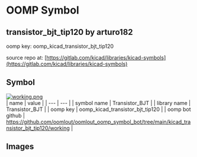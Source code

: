 # OOMP Symbol  
## transistor_bjt_tip120  by arturo182  
  
oomp key: oomp_kicad_transistor_bjt_tip120  
  
source repo at: [https://gitlab.com/kicad/libraries/kicad-symbols](https://gitlab.com/kicad/libraries/kicad-symbols)  
## Symbol  
  
[![working.png](working_600.png)](working.png)  
| name | value | 
| --- | --- | 
| symbol name | Transistor_BJT | 
| library name | Transistor_BJT | 
| oomp key | oomp_kicad_transistor_bjt_tip120 | 
| oomp bot github | https://github.com/oomlout/oomlout_oomp_symbol_bot/tree/main/kicad_transistor_bjt_tip120/working | 
## Images  
